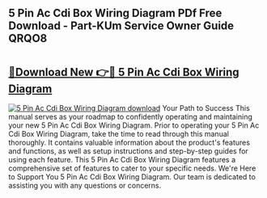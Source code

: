 ## 5 Pin Ac Cdi Box Wiring Diagram PDf Free Download - Part-KUm Service Owner Guide QRQO8

# <h2><a href="http://dfrbdk2.blite.top/?on=5+Pin+Ac+Cdi+Box+Wiring+Diagram">🔗Download New 👉🔴 5 Pin Ac Cdi Box Wiring Diagram</a></h2>

[![5 Pin Ac Cdi Box Wiring Diagram download](https://i.imgur.com/lujVjoI.png)](http://dfrbdk2.blite.top/?on=5+Pin+Ac+Cdi+Box+Wiring+Diagram)
Your Path to Success This manual serves as your roadmap to confidently operating and maintaining your new 5 Pin Ac Cdi Box Wiring Diagram. Prior to operating your 5 Pin Ac Cdi Box Wiring Diagram, take the time to read through this manual thoroughly. It contains valuable information about the product's features and functions, as well as setup instructions and step-by-step guides for using each feature. This 5 Pin Ac Cdi Box Wiring Diagram features a comprehensive set of features to cater to your specific needs. We're Here to Support You 5 Pin Ac Cdi Box Wiring Diagram. Our team is dedicated to assisting you with any questions or concerns.
